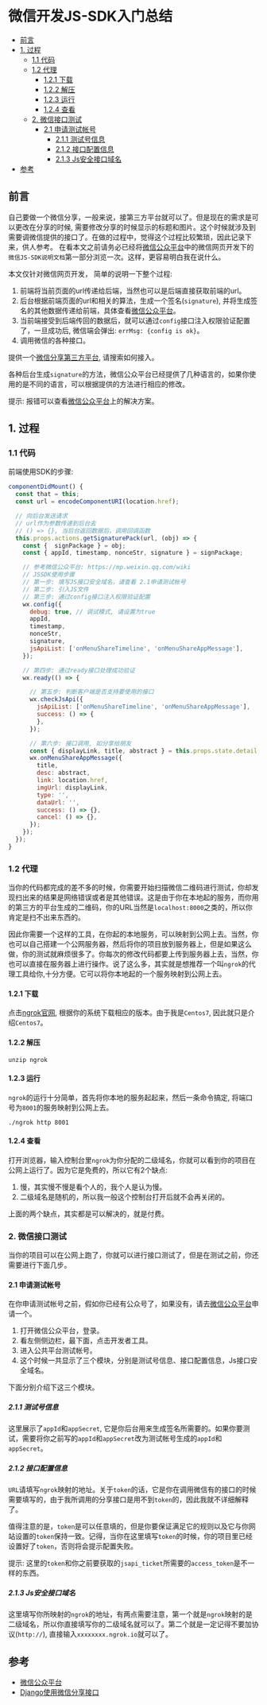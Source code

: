 # 微信开发JS-SDK入门总结

<!-- vim-markdown-toc GFM -->
* [前言](#前言)
* [1. 过程](#1-过程)
  * [1.1 代码](#11-代码)
  * [1.2 代理](#12-代理)
    * [1.2.1 下载](#121-下载)
    * [1.2.2 解压](#122-解压)
    * [1.2.3 运行](#123-运行)
    * [1.2.4 查看](#124-查看)
  * [2. 微信接口测试](#2-微信接口测试)
    * [2.1 申请测试帐号](#21-申请测试帐号)
      * [2.1.1 测试号信息](#211-测试号信息)
      * [2.1.2 接口配置信息](#212-接口配置信息)
      * [2.1.3 Js安全接口域名](#213-js安全接口域名)
* [参考](#参考)

<!-- vim-markdown-toc -->

## 前言

自己要做一个微信分享，一般来说，接第三方平台就可以了。但是现在的需求是可以更改在分享的时候, 需要修改分享的时候显示的标题和图片。这个时候就涉及到需要调微信提供的接口了。在做的过程中，觉得这个过程比较繁琐，因此记录下来，供人参考。
在看本文之前请务必已经将[微信公众平台](https://mp.weixin.qq.com/wiki)中的微信网页开发下的`微信JS-SDK说明文档`第一部分浏览一次。这样，更容易明白我在说什么。

本文仅针对微信网页开发， 简单的说明一下整个过程:

1. 前端将当前页面的url传递给后端，当然也可以是后端直接获取前端的url。
2. 后台根据前端页面的url和相关的算法，生成一个签名(`signature`), 并将生成签名的其他数据传递给前端，具体查看[微信公众平台](https://mp.weixin.qq.com/wiki)。
3. 当前端接受到后端传回的数据后，就可以通过`config`接口注入权限验证配置了，一旦成功后, 微信端会弹出: `errMsg: {config is ok}`。
4. 调用微信的各种接口。

提供一个[微信分享第三方平台](http://www.jiathis.com/), 请搜索如何接入。

各种后台生成`signature`的方法，微信公众平台已经提供了几种语言的，如果你使用的是不同的语言，可以根据提供的方法进行相应的修改。

提示: 报错可以查看[微信公众平台](https://mp.weixin.qq.com/wiki)上的解决方案。

## 1. 过程

### 1.1 代码

前端使用SDK的步骤:

```javascript
componentDidMount() {
  const that = this;
  const url = encodeComponentURI(location.href);

  // 向后台发送请求
  // url作为参数传递到后台去
  // () => {}, 当后台返回数据后，调用回调函数
  this.props.actions.getSignaturePack(url, (obj) => {
    const {  signPackage } = obj;
    const { appId, timestamp, nonceStr, signature } = signPackage;

    // 参考微信公众平台: https://mp.weixin.qq.com/wiki
    // JSSDK使用步骤
    // 第一步: 填写JS接口安全域名，请查看 2.1申请测试帐号
    // 第二步: 引入JS文件
    // 第三步: 通过config接口注入权限验证配置
    wx.config({
      debug: true, // 调试模式, 请设置为true
      appId,
      timestamp,
      nonceStr,
      signature,
      jsApiList: ['onMenuShareTimeline', 'onMenuShareAppMessage'],
    });

    // 第四步: 通过ready接口处理成功验证
    wx.ready(() => {

      // 第五步: 判断客户端是否支持要使用的接口
      wx.checkJsApi({
        jsApiList: ['onMenuShareTimeline', 'onMenuShareAppMessage'],
        success: () => {
        },
      });

      // 第六步: 接口调用, 如分享给朋友
      const { displayLink, title, abstract } = this.props.state.detail;
      wx.onMenuShareAppMessage({
        title,
        desc: abstract,
        link: location.href,
        imgUrl: displayLink,
        type: '',
        dataUrl: '',
        success: () => {},
        cancel: () => {},
      });
    });
  });
}
```

### 1.2 代理

当你的代码都完成的差不多的时候，你需要开始扫描微信二维码进行测试，你却发现扫出来的结果是网络错误或者是其他错误。这是由于你在本地起的服务，而你用的第三方的平台生成的二维码，你的URL当然是`localhost:8000`之类的，所以你肯定是扫不出来东西的。

因此你需要一个这样的工具，在你起的本地服务，可以映射到公网上去。当然，你也可以自己搭建一个公网服务器，然后将你的项目放到服务器上，但是如果这么做，你的测试就麻烦很多了。你每次的修改代码都要上传到服务器上去，当然，你也可以直接在服务器上进行操作。说了这么多，其实就是想推荐一个叫`ngrok`的代理工具给你,十分方便。它可以将你本地起的一个服务映射到公网上去。

#### 1.2.1 下载

点击[ngrok官网](https://ngrok.com/), 根据你的系统下载相应的版本。由于我是`Centos7`, 因此就只是介绍`Centos7`。

#### 1.2.2 解压

```
unzip ngrok
```

#### 1.2.3 运行

`ngrok`的运行十分简单，首先将你本地的服务起起来，然后一条命令搞定, 将端口号为`8001`的服务映射到公网上去。

```
./ngrok http 8001
```

#### 1.2.4 查看

打开浏览器，输入控制台里`ngrok`为你分配的二级域名，你就可以看到你的项目在公网上运行了。因为它是免费的，所以它有2个缺点:

1. 慢，其实慢不慢是看个人的，我个人是认为慢。
2. 二级域名是随机的，所以我一般这个控制台打开后就不会再关闭的。

上面的两个缺点，其实都是可以解决的，就是付费。

### 2. 微信接口测试

当你的项目可以在公网上跑了，你就可以进行接口测试了，但是在测试之前，你还需要进行下面几步。

#### 2.1 申请测试帐号

在你申请测试帐号之前，假如你已经有公众号了，如果没有，请去[微信公众平台](https://mp.weixin.qq.com)申请一个。

1. 打开微信公众平台，登录。
2. 看左侧侧边栏，最下面，点击开发者工具。
3. 进入公共平台测试帐号。
4. 这个时候一共显示了三个模块，分别是测试号信息、接口配置信息，Js接口安全域名。

下面分别介绍下这三个模块。

##### 2.1.1 测试号信息

这里展示了`appId`和`appSecret`, 它是你后台用来生成签名所需要的。如果你要测试，需要将你之前写的`appId`和`appSecret`改为测试帐号生成的`appId`和`appSecret`。

##### 2.1.2 接口配置信息

`URL`请填写`ngrok`映射的地址。关于`token`的话，它是你在调用微信有的接口的时候需要填写的，由于我所调用的分享接口是用不到`token`的，因此我就不详细解释了。

值得注意的是，`token`是可以任意填的，但是你要保证满足它的规则以及它与你网站设置的`token`保持一致。记得，当你在这里填写`token`的时候，你的项目里已经设置好了`token`，否则将会提示配置失败。

提示: 这里的`token`和你之前要获取的`jsapi_ticket`所需要的`access_token`是不一样的东西。

##### 2.1.3 Js安全接口域名

这里填写你所映射的`ngrok`的地址，有两点需要注意，第一个就是`ngrok`映射的是二级域名，所以你直接填写你的二级域名就可以了。第二个就是一定记得不要加协议(`http://`), 直接输入`xxxxxxxx.ngrok.io`就可以了。

## 参考

* [微信公众平台](https://mp.weixin.qq.com/wiki)
* [Django使用微信分享接口](http://blog.csdn.net/isoyy/article/details/72796676)
